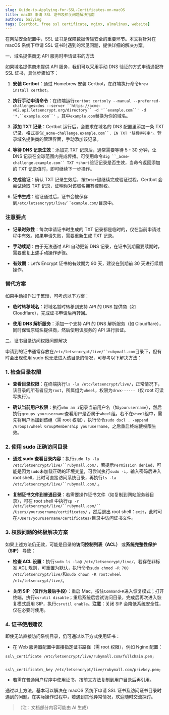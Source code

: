 ```yaml
---
slug: Guide-to-Applying-for-SSL-Certificates-on-macOS
title: macOS 申请 SSL 证书及相关问题解决指南
authors: baiying
tags: [certbot, free ssl certificate, nginx, almalinux, website]
---
```


在网站安全配置中，SSL 证书是保障数据传输安全的重要环节。本文将针对在 macOS 系统下申请 SSL 证书时遇到的常见问题，提供详细的解决方案。


一、域名提供商无 API 服务时申请证书的方法



如果域名提供商未提供 API 服务，我们可以采用手动 DNS 验证的方式申请通配符 SSL 证书，具体步骤如下：




1.  **安装 Certbot**：通过 Homebrew 安装 Certbot，在终端执行命令`brew install certbot`。


2.  **执行手动申请命令**：在终端运行`certbot certonly --manual --preferred-challenges=dns --server ``https://acme-v02.api.letsencrypt.org/directory`` -d '``example.com``' -d '*.``example.com``'` ，其中`example.com`替换为你的域名。


3.  **添加 TXT 记录**：Certbot 运行后，会要求在域名的 DNS 配置里添加一条 TXT 记录，格式类似`_acme-challenge.example.com``. IN TXT "随机字符串"`。登录域名提供商的管理界面，手动添加该记录。


4.  **等待 DNS 记录生效**：添加完 TXT 记录后，通常需要等待 5 - 30 分钟，让 DNS 记录在全球范围内完成传播。可使用命令`dig ``_acme-challenge.example.com`` TXT +short`验证记录是否生效，当命令返回添加的 TXT 记录值时，即可继续下一步操作。


5.  **完成验证**：确认 TXT 记录生效后，按`Enter`键继续完成验证过程，Certbot 会尝试读取 TXT 记录，证明你对该域名拥有控制权。


6.  **证书生成**：验证通过后，证书会被保存到`/etc/letsencrypt/live/``example.com/`目录中。


### 注意要点&#xA;



*   **记录时效性**：每次申请证书时生成的 TXT 记录都是临时的，仅在当前申请过程中有效。如果申请失败，需要重新生成 TXT 记录。


*   **手动续期**：由于无法通过 API 自动更新 DNS 记录，在证书到期需要续期时，需要重复上述手动操作步骤。


*   **有效期**：Let’s Encrypt 证书的有效期为 90 天，建议在到期前 30 天进行续期操作。


### 替代方案&#xA;

如果手动操作过于繁琐，可考虑以下方案：




*   **临时转移域名**：将域名暂时转移到支持 API 的 DNS 提供商（如 Cloudflare），完成证书申请后再转回。


*   **使用 DNS 解析服务**：添加一个支持 API 的 DNS 解析服务（如 Cloudflare），同时保留原域名提供商，然后使用该服务的 API 进行验证。


二、证书目录访问权限问题解决



申请到的证书通常存放在`/etc/letsencrypt/live/``rubymall.com`目录下，但有时会出现使用 sudo 也无法进入该目录的情况，可参考以下解决方法：


### 1. 检查目录权限&#xA;



*   **查看目录权限**：在终端执行`ls -la /etc/letsencrypt/live/`，正常情况下，该目录的所有者应为`root`，所属组为`wheel`，权限为`drwx------`（仅 root 可读写执行）。


*   **确认当前用户权限**：执行`who am i`记录当前用户名（如`yourusername`），然后执行`groups yourusername`查看用户是否属于`wheel`组。若不在`wheel`组中，需先将用户添加到该组（需 root 权限），执行命令`sudo dscl . -append /Groups/wheel GroupMembership yourusername`，之后重启终端使权限生效。


### 2. 使用 sudo 正确访问目录&#xA;



*   **通过 sudo 查看目录内容**：执行`sudo ls -la /etc/letsencrypt/live/``rubymall.com/`，若提示`Permission denied`，可能是因为`sudo`未加载正确的环境变量，可尝试执行`sudo -i`，输入密码后进入 root shell，此时可直接访问系统目录，再执行`ls -la /etc/letsencrypt/live/``rubymall.com/` 。


*   **复制证书文件到普通目录**：若需要操作证书文件（如复制到网站服务器目录），可在 root shell 中执行`cp -r /etc/letsencrypt/live/``rubymall.com/`` /Users/yourusername/certificates/` ，然后退出 root shell：`exit`，此时可在`/Users/yourusername/certificates/`目录中访问证书文件。


### 3. 权限问题的终极解决方案&#xA;

如果上述方法仍无效，可能是目录的**访问控制列表（ACL）** 或**系统完整性保护（SIP）** 导致：




*   **检查 ACL 设置**：执行`sudo ls -la@ /etc/letsencrypt/live/`，若存在非标准 ACL 规则，可重置为默认，执行命令`sudo chmod -R 700 /etc/letsencrypt/live/`和`sudo chown -R root:wheel /etc/letsencrypt/live/`。


*   **关闭 SIP（仅作为最后手段）**：重启 Mac，按住`Command+R`进入恢复模式；打开终端，执行`csrutil disable`；重启系统后尝试访问目录，完成后再次进入恢复模式启用 SIP，执行`csrutil enable`。**注意**：关闭 SIP 会降低系统安全性，仅在必要时使用。


### 4. 证书使用建议&#xA;

即使无法直接访问系统目录，仍可通过以下方式使用证书：




*   在 Web 服务器配置中直接指定证书路径（需 root 权限），例如 Nginx 配置：




```
ssl\_certificate /etc/letsencrypt/live/rubymall.com/fullchain.pem;


ssl\_certificate\_key /etc/letsencrypt/live/rubymall.com/privkey.pem;
```



*   若需在普通用户程序中使用证书，按前文方法复制到用户目录后再引用。


通过以上方法，基本可以解决在 macOS 系统下申请 SSL 证书及访问证书目录时遇到的问题。在实际操作过程中，若遇到其他异常情况，欢迎随时交流探讨。


> （注：文档部分内容可能由 AI 生成）
>